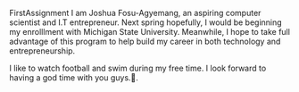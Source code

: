 FirstAssignment
I am Joshua Fosu-Agyemang, an aspiring computer scientist and I.T entrepreneur. Next spring hopefully, I would be beginning my enrolllment with Michigan State University. Meanwhile, I hope to take full advantage of this program to help build my career in both technology and entrepreneurship.

I like to watch football and swim during my free time. I look forward to having a god time with you guys.👋.
